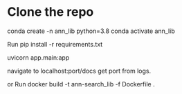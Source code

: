 # Clone the repo
conda create -n ann_lib python=3.8
conda activate ann_lib

Run pip install -r requirements.txt

uvicorn app.main:app

navigate to localhost:port/docs get port from logs.



or 
Run docker build -t ann-search_lib -f Dockerfile .